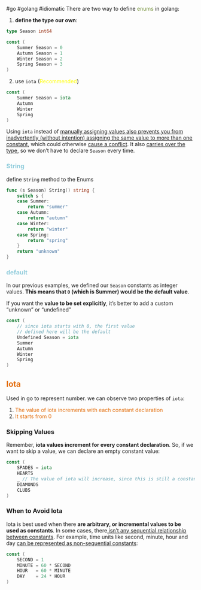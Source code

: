 #go #golang #idiomatic 
There are two way to define <font color="#76923c">enums</font> in golang:
1. **define the type our own**:
```go
type Season int64 

const (
	Summer Season = 0
	Autumn Season = 1
	Winter Season = 2
	Spring Season = 3
)
```
2. use `iota` (<font color="#ffff00">Recommended</font>)
```go
const (
	Summer Season = iota
	Autumn
	Winter
	Spring
)
```
Using `iota` instead of <u>manually assigning values also prevents you from inadvertently (without intention) assigning the same value to more than one constant</u>, which could otherwise <u>cause a conflict</u>. It also <u>carries over the type</u>, so we don’t have to declare `Season` every time.

### <font color="#92cddc">String</font>
define `String` method to the Enums
```go
func (s Season) String() string {
	switch s {
	case Summer:
		return "summer"
	case Autumn:
		return "autumn"
	case Winter:
		return "winter"
	case Spring:
		return "spring"
	}
	return "unknown"
}
```

### <font color="#92cddc">default</font>
In our previous examples, we defined our `Season` constants as integer values. **This means that `0` (which is Summer) would be the default value**.

If you want the **value to be set explicitly**, it’s better to add a custom “unknown” or “undefined”
```go
const (
	// since iota starts with 0, the first value
	// defined here will be the default
	Undefined Season = iota
	Summer
	Autumn
	Winter
	Spring
)

```

## <font color="#e36c09">Iota</font>
Used in go to represent number.
we can observe two properties of `iota`:
1.  <font color="#e36c09">The value of iota increments with each constant declaration</font>
2.  <font color="#e36c09">It starts from 0</font>

### Skipping Values
Remember, **iota values increment for every constant declaration**. So, if we want to skip a value, we can declare an empty constant value:
```go
const (
	SPADES = iota
	HEARTS
	_ // The value of iota will increase, since this is still a constant declaration
	DIAMONDS
	CLUBS
)
```


### When to Avoid Iota
Iota is best used when there **are arbitrary, or incremental values to be used as constants**.
In some cases, there<u> isn’t any sequential relationship between constants</u>. For example, time units like second, minute, hour and day <u>can be represented as non-sequential constants</u>:
```go
const (
	SECOND = 1
	MINUTE = 60 * SECOND
	HOUR   = 60 * MINUTE
	DAY    = 24 * HOUR
)
```
